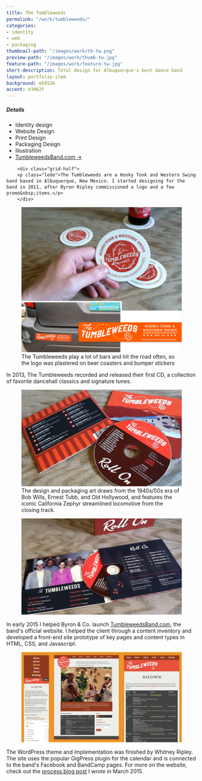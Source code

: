 ```yaml
---
title: The Tumbleweeds
permalink: "/work/tumbleweeds/"
categories:
- identity
- web
- packaging
thumbnail-path: "/images/work/th-tw.png"
preview-path: "/images/work/thumb-tw.jpg"
feature-path: "/images/work/feature-tw.jpg"
short-description: Total design for Albuquerque's best dance band
layout: portfolio-item
background: eb9526
accent: e3462f
---
```


<div class="row">
        <div class="grid-half grid-flip portfolio-detail-box gutterless"><h5>Details</h5>
<ul class="list-unstyled">
<li><i class="fa fa-eye"></i> Identity design</li>
<li><i class="fa fa-file-code-o"></i> Website Design</li>
<li><i class="fa fa-file-o"></i> Print Design</li>
<li><i class="fa fa-cube"></i> Packaging Design</li>
<li><i class="fa fa-pencil"></i> Illustration</li>
<li><a class="button button-large button-white" href="http://tumbleweedsband.com">TumbleweedsBand.com &rarr;</a></li>
</ul>
</div>

        <div class="grid-half">
        <p class="lede">The Tumbleweeds are a Honky Tonk and Western Swing band based in Albuquerque, New Mexico. I started designing for the band in 2011, after Byron Ripley commissioned a logo and a few promo&nbsp;items.</p>
        </div>
</div>

<figure><img src="/images/work/tw-swag.jpg" alt="The Tumbleweeds logo on coasters and bumper stickers"/><figcaption>The Tumbleweeds play a lot of bars and hit the road often, so the logo was plastered on beer coasters and bumper stickers</figcaption></figure>

In 2013, The Tumbleweeds recorded and released their first CD, a collection of favorite dancehall classics and signature tunes.

<figure><img src="/images/work/tw-roll-on-pkg-1.jpg" alt="printed compact disc, CD cover and tracklist"/><figcaption>The design and packaging art draws from the 1940s/50s era of Bob Wills, Ernest Tubb, and Old Hollywood, and features the iconic California Zephyr streamlined locomotive from the closing track.</figcaption></figure>

<figure><img src="/images/work/tw-roll-on-pkg-2.jpg" alt="printed compact disc and interior foldout"/>
</figure>


In early 2015 I helped Byron & Co. launch [TumbleweedsBand.com](http://tumbleweedsband.com), the band's official website. I helped the client through a content inventory and developed a front-end site prototype of key pages and content types in HTML, CSS, and Javascript. 

<figure><a href="http://tumbleweedsband.com"></a><img src="/images/post-images/tw-web-preview.jpg" alt="preview of 3 Tumblweeds website pages at different widths"></a></figure>

The WordPress theme and implementation was finished by Whitney Ripley. The site uses the popular GigPress plugin for the calendar and is connected to the band's Facebook and BandCamp pages. For more on the website, check out the [process blog post](http://nicksimson.com/new-tumbleweeds-website/) I wrote in March 2015.